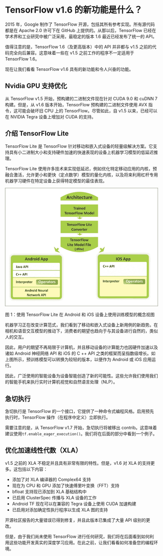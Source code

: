 # TensorFlow v1.6 的新功能是什么？

2015 年，Google 制作了  TensorFlow 开源，包括其所有参考实现。所有源代码都是在 Apache 2.0 许可下在 GitHub 上提供的。从那以后，TensorFlow 已经在学术界和工业研究中被广泛采用，最稳定的版本 1.6 最近已经发布了统一的 API。

值得注意的是，TensorFlow 1.6（及更高版本）中的 API 并非都与 v1.5 之前的代码完全向后兼容。这意味着一些在 v1.5 之前工作的程序不一定适用于 TensorFlow 1.6。

现在让我们看看 TensorFlow v1.6 具有的新功能和令人兴奋的功能。

## Nvidia GPU 支持优化

从 TensorFlow v1.5 开始，预构建的二进制文件现在针对 CUDA 9.0 和 cuDNN 7 构建。但是，从 v1.6 版本开始，TensorFlow 预构建的二进制文件使用 AVX 指令，这可能会破坏旧 CPU 上的 TensorFlow。尽管如此，自 v1.5 以来，已经可以在 NVIDIA Tegra 设备上增加对 CUDA 的支持。

## 介绍 TensorFlow Lite

TensorFlow Lite 是  TensorFlow 针对移动和嵌入式设备的轻量级解决方案。它支持具有小二进制大小和支持硬件加速的快速表现的设备上机器学习模型的低延迟推理。

TensorFlow Lite 使用许多技术来实现低延迟，例如优化特定移动应用的内核，预融合激活，允许更小和更快（定点数学）模型的量化内核，以及将来利用杠杆专用机器学习硬件在特定设备上获得特定模型的最佳表现。

![Introducing TensorFlow Lite](img/B09698_02_01.jpg)

图 1：使用 TensorFlow Lite 在 Android 和 iOS 设备上使用训练模型的概念视图

机器学习正在改变计算范式，我们看到了移动和嵌入式设备上新用例的新趋势。在相机和语音交互模型的推动下，消费者的期望也趋向于与其设备进行自然的，类似人的交互。

因此，用户的期望不再局限于计算机，并且移动设备的计算能力也因硬件加速以及诸如 Android 神经​​网络 API 和 iOS 的 C ++ API 之类的框架而呈指数级增长。如上图所示，预训练模型可以转换为较轻的版本，以便作为 Android 或 iOS 应用运行。

因此，广泛使用的智能设备为设备智能创造了新的可能性。这些允许我们使用我们的智能手机来执行实时计算机视觉和自然语言处理（NLP）。

## 急切执行

急切执行是 TensorFlow 的一个接口，它提供了一种命令式编程风格。启用预先执行时，TensorFlow 操作（在程序中定义）立即执行。

需要注意的是，从 TensorFlow v1.7 开始，急切执行将被移出 contrib。这意味着建议使用`tf.enable_eager_execution()`。我们将在后面的部分中看到一个例子。

## 优化加速线性代数（XLA）

v1.5 之前的 XLA 不稳定并且具有非常有限的特性。但是，v1.6 对 XLA 的支持更多。这包括以下内容：

*   添加了对 XLA 编译器的 Complex64 支持
*   现在为 CPU 和 GPU 添加了快速傅里叶变换（FFT）支持
*   bfloat 支持现已添加到 XLA 基础结构中
*   已启用 ClusterSpec 传播与 XLA 设备的工作
*   Android TF 现在可以在兼容的 Tegra 设备上使用 CUDA 加速构建
*   已启用对添加确定性执行程序以生成 XLA 图的支持

开源社区报告的大量错误已得到修复，并且此版本已集成了大量 API 级别的更改。

但是，由于我们尚未使用 TensorFlow 进行任何研究，我们将在后面看到如何利用这些功能开发真实的深度学习应用。在此之前，让我们看看如何准备您的编程环境。